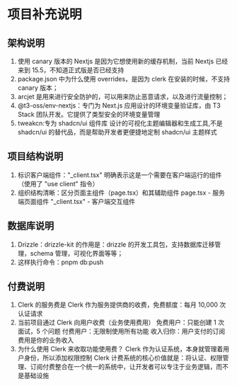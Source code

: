 # 项目补充说明

## 架构说明

1. 使用 canary 版本的 Nextjs 是因为它想使用新的缓存机制，当前 Nextjs 已经来到 15.5，不知道正式版是否已经支持
2. package.json 中为什么使用 overrides，是因为 clerk 在安装的时候，不支持 canary 版本；
3. arcjet 是用来进行安全防护的，可以用来防止恶意请求，以及进行流量控制；
4. @t3-oss/env-nextjs：专门为 Next.js 应用设计的环境变量验证库，由 T3 Stack 团队开发。它提供了类型安全的环境变量管理
5. tweakcn:专为 shadcn/ui 组件库 设计的可视化主题编辑器和生成工具,不是 shadcn/ui 的替代品，而是帮助开发者更便捷地定制 shadcn/ui 主题样式

## 项目结构说明

1. 标识客户端组件："\_client.tsx" 明确表示这是一个需要在客户端运行的组件（使用了 "use client" 指令）
2. 组织结构清晰：区分页面主组件（page.tsx）和其辅助组件
   page.tsx - 服务端页面组件
   "\_client.tsx" - 客户端交互组件

## 数据库说明

1. Drizzle：drizzle-kit 的作用是：drizzle 的开发工具包，支持数据库迁移管理，schema 管理，可视化界面等等；
2. 这样执行命令：pnpm db:push

## 付费说明

1. Clerk 的服务费是 Clerk 作为服务提供商的收费，免费额度：每月 10,000 次认证请求
2. 当前项目通过 Clerk 向用户收费（业务使用费用）
   免费用户：只能创建 1 次面试，5 个问题
   付费用户：无限制使用所有功能
   收入归你：用户支付的订阅费用是你的业务收入
3. 为什么使用 Clerk 来收取功能使用费？
   Clerk 作为认证系统，本身就管理着用户身份，所以添加权限控制
   Clerk 计费系统的核心价值就是：将认证、权限管理、订阅付费整合在一个统一的系统中，让开发者可以专注于业务逻辑，而不是基础设施
